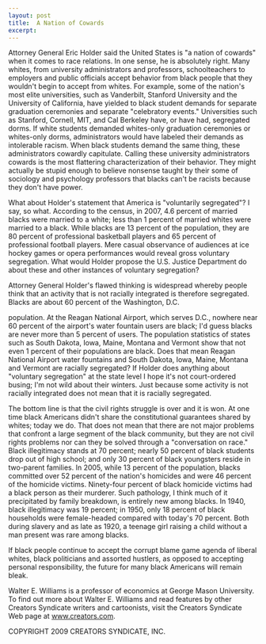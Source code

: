 ```yaml
---
layout: post
title:  A Nation of Cowards
excerpt:
---
```


Attorney General Eric Holder said the United States is "a nation of cowards" when it comes to race relations. In one sense, he is absolutely right. Many whites, from university administrators and professors, schoolteachers to employers and public officials accept behavior from black people that they wouldn't begin to accept from whites. For example, some of the nation's most elite universities, such as Vanderbilt, Stanford University and the University of California, have yielded to black student demands for separate graduation ceremonies and separate "celebratory events." Universities such as Stanford, Cornell, MIT, and Cal Berkeley have, or have had, segregated dorms. If white students demanded whites-only graduation ceremonies or whites-only dorms, administrators would have labeled their demands as intolerable racism. When black students demand the same thing, these administrators cowardly capitulate. Calling these university administrators cowards is the most flattering characterization of their behavior. They might actually be stupid enough to believe nonsense taught by their some of sociology and psychology professors that blacks can't be racists because they don't have power.

What about Holder's statement that America is "voluntarily segregated"? I say, so what. According to the census, in 2007, 4.6 percent of married blacks were married to a white; less than 1 percent of married whites were married to a black. While blacks are 13 percent of the population, they are 80 percent of professional basketball players and 65 percent of professional football players. Mere casual observance of audiences at ice hockey games or opera performances would reveal gross voluntary segregation. What would Holder propose the U.S. Justice Department do about these and other instances of voluntary segregation?

Attorney General Holder's flawed thinking is widespread whereby people think that an activity that is not racially integrated is therefore segregated. Blacks are about 60 percent of the Washington, D.C.

 population. At the Reagan National Airport, which serves D.C., nowhere near 60 percent of the airport's water fountain users are black; I'd guess blacks are never more than 5 percent of users. The population statistics of states such as South Dakota, Iowa, Maine, Montana and Vermont show that not even 1 percent of their populations are black. Does that mean Reagan National Airport water fountains and South Dakota, Iowa, Maine, Montana and Vermont are racially segregated? If Holder does anything about "voluntary segregation" at the state level I hope it's not court-ordered busing; I'm not wild about their winters. Just because some activity is not racially integrated does not mean that it is racially segregated.

The bottom line is that the civil rights struggle is over and it is won. At one time black Americans didn't share the constitutional guarantees shared by whites; today we do. That does not mean that there are not major problems that confront a large segment of the black community, but they are not civil rights problems nor can they be solved through a "conversation on race." Black illegitimacy stands at 70 percent; nearly 50 percent of black students drop out of high school; and only 30 percent of black youngsters reside in two-parent families. In 2005, while 13 percent of the population, blacks committed over 52 percent of the nation's homicides and were 46 percent of the homicide victims. Ninety-four percent of black homicide victims had a black person as their murderer. Such pathology, I think much of it precipitated by family breakdown, is entirely new among blacks. In 1940, black illegitimacy was 19 percent; in 1950, only 18 percent of black households were female-headed compared with today's 70 percent. Both during slavery and as late as 1920, a teenage girl raising a child without a man present was rare among blacks.

If black people continue to accept the corrupt blame game agenda of liberal whites, black politicians and assorted hustlers, as opposed to accepting personal responsibility, the future for many black Americans will remain bleak.

Walter E. Williams is a professor of economics at George Mason University. To find out more about Walter E. Williams and read features by other Creators Syndicate writers and cartoonists, visit the Creators Syndicate Web page at www.creators.com.

COPYRIGHT 2009 CREATORS SYNDICATE, INC.
